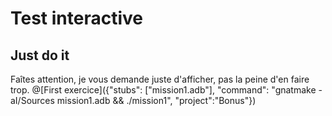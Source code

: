 # Test interactive

## Just do it

Faîtes attention, je vous demande juste d'afficher, pas la peine d'en faire trop. 
@[First exercice]({"stubs": ["mission1.adb"], "command": "gnatmake -aI/Sources mission1.adb && ./mission1", "project":"Bonus"})

